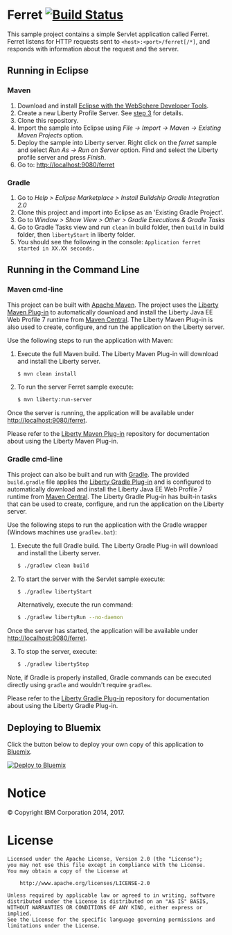 Ferret [![Build Status](https://travis-ci.org/WASdev/sample.ferret.svg?branch=master)](https://travis-ci.org/WASdev/sample.ferret)
======

This sample project contains a simple Servlet application called Ferret. Ferret listens for HTTP requests sent to `<host>:<port>/ferret[/*]`, and responds with information about the request and the server.

## Running in Eclipse

### Maven
1. Download and install [Eclipse with the WebSphere Developer Tools](https://developer.ibm.com/wasdev/downloads/liberty-profile-using-eclipse/).
2. Create a new Liberty Profile Server. See [step 3](https://developer.ibm.com/wasdev/downloads/liberty-profile-using-eclipse/) for details.
3. Clone this repository.
4. Import the sample into Eclipse using *File -> Import -> Maven -> Existing Maven Projects* option.
5. Deploy the sample into Liberty server. Right click on the *ferret* sample and select *Run As -> Run on Server* option. Find and select the Liberty profile server and press *Finish*.
6. Go to: [http://localhost:9080/ferret][]

### Gradle
1. Go to *Help > Eclipse Marketplace > Install Buildship Gradle Integration 2.0*
2. Clone this project and import into Eclipse as an 'Existing Gradle Project'.
3. Go to *Window > Show View > Other > Gradle Executions & Gradle Tasks*
4. Go to Gradle Tasks view and run `clean` in build folder, then `build` in build folder, then `libertyStart` in liberty folder.
5. You should see the following in the console: `Application ferret started in XX.XX seconds.`

## Running in the Command Line

### Maven cmd-line
This project can be built with [Apache Maven](http://maven.apache.org/). 
The project uses the [Liberty Maven Plug-in][] to automatically download and install the Liberty Java EE Web Profile 7 runtime from [Maven Central][]. 
The Liberty Maven Plug-in is also used to create, configure, and run the application on the Liberty server. 

Use the following steps to run the application with Maven:

1. Execute the full Maven build. The Liberty Maven Plug-in will download and install the Liberty server.
    ```bash
    $ mvn clean install
    ```

2. To run the server 
Ferret sample execute:
    ```bash
    $ mvn liberty:run-server
    ```

Once the server is running, the application will be available under [http://localhost:9080/ferret][].

Please refer to the [Liberty Maven Plug-in][] repository for documentation about using the Liberty Maven Plug-in.

### Gradle cmd-line

This project can also be built and run with [Gradle](https://gradle.org/). 
The provided `build.gradle` file applies the [Liberty Gradle Plug-in][] and is configured to automatically download and install the Liberty Java EE Web Profile 7 runtime from [Maven Central][]. 
The Liberty Gradle Plug-in has built-in tasks that can be used to create, configure, and run the application on the Liberty server.
  
Use the following steps to run the application with the Gradle wrapper (Windows machines use `gradlew.bat`):

1. Execute the full Gradle build. The Liberty Gradle Plug-in will download and install the Liberty server.
    ```bash
    $ ./gradlew clean build
    ```
    
2. To start the server with the Servlet sample execute:
    ```bash
    $ ./gradlew libertyStart
    ```
    
    Alternatively, execute the run command:
    ```bash
    $ ./gradlew libertyRun --no-daemon
    ```
    
Once the server has started, the application will be available under [http://localhost:9080/ferret][].

3. To stop the server, execute:
    ```bash
    $ ./gradlew libertyStop
    ```  

Note, if Gradle is properly installed, Gradle commands can be executed directly using `gradle` and wouldn't require `gradlew`.

Please refer to the [Liberty Gradle Plug-in][] repository for documentation about using the Liberty Gradle Plug-in.

## Deploying to Bluemix

Click the button below to deploy your own copy of this application to [Bluemix](https://bluemix.net).

[![Deploy to Bluemix](https://bluemix.net/deploy/button.png)](https://bluemix.net/deploy?repository=https://github.com/WASdev/sample.ferret.git)

# Notice

© Copyright IBM Corporation 2014, 2017.

# License

```text
Licensed under the Apache License, Version 2.0 (the "License");
you may not use this file except in compliance with the License.
You may obtain a copy of the License at

    http://www.apache.org/licenses/LICENSE-2.0

Unless required by applicable law or agreed to in writing, software
distributed under the License is distributed on an "AS IS" BASIS,
WITHOUT WARRANTIES OR CONDITIONS OF ANY KIND, either express or implied.
See the License for the specific language governing permissions and
limitations under the License.
````

[Liberty Maven Plug-in]: https://github.com/WASdev/ci.maven
[Liberty Gradle Plug-in]: https://github.com/WASdev/ci.gradle
[Maven Central]: http://search.maven.org/#search%7Cga%7C1%7Ccom.ibm.websphere.appserver.runtime
[http://localhost:9080/ferret]: http://localhost:9080/ferret
